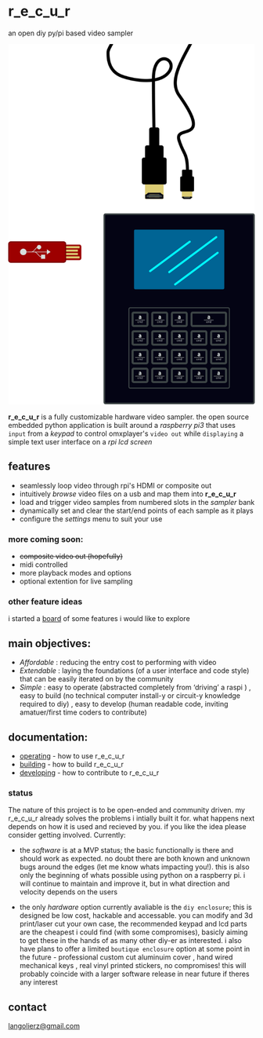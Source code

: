 # r_e_c_u_r
 an open diy py/pi based video sampler
 
 ![vectorfront][vectorfront]
 
 __r_e_c_u_r__ is a fully customizable hardware video sampler. the open source embedded python application is built around a _raspberry pi3_ that uses `input` from a _keypad_ to control omxplayer's `video out` while `displaying` a simple text user interface on a _rpi lcd screen_

## features

- seamlessly loop video through rpi's HDMI or composite out
- intuitively _browse_ video files on a usb and map them into __r_e_c_u_r__
- load and trigger video samples from numbered slots in the _sampler_ bank
- dynamically set and clear the start/end points of each sample as it plays
- configure the _settings_ menu to suit your use

### more coming soon:

- ~~composite video out (hopefully)~~
- midi controlled
- more playback modes and options
- optional extention for live sampling

### other feature ideas

i started a [board] of some features i would like to explore 

## main objectives:

- *Affordable* : reducing the entry cost to performing with video
- *Extendable* : laying the foundations (of a user interface and code style) that can be easily iterated on by the community
- *Simple* : easy to operate (abstracted completely from ‘driving’ a raspi ) , easy to build (no technical computer install-y or circuit-y knowledge required to diy) , easy to develop (human readable code, inviting amatuer/first time coders to contribute)

## documentation:

- [operating] - how to use r_e_c_u_r
- [building] - how to build r_e_c_u_r
- [developing] - how to contribute to r_e_c_u_r

### status

The nature of this project is to be open-ended and community driven. my r_e_c_u_r already solves the problems i intially built it for. what happens next depends on how it is used and recieved by you. if you like the idea please consider getting involved. Currently:

- the _software_ is at a MVP status; the basic functionally is there and should work as expected. no doubt there are both known and unknown bugs around the edges (let me know whats impacting you!). this is also only the beginning of whats possible using python on a raspberry pi. i will continue to maintain and improve it, but in what direction and velocity depends on the users

- the only _hardware_ option currently avaliable is the `diy enclosure`; this is designed be low cost, hackable and accessable. you can modify and 3d print/laser cut your own case, the recommended keypad and lcd parts are the cheapest i could find (with some compromises), basicly aiming to get these in the hands of as many other diy-er as interested. i also have plans to offer a limited `boutique enclosure` option at some point in the future - professional custom cut aluminuim cover , hand wired mechanical keys , real vinyl printed stickers, no compromises! this will probably coincide with a larger software release in near future if theres any interest 

## contact

langolierz@gmail.com

[vectorfront]: ./documentation/vectorfront.png
[board]: https://trello.com/b/mmJJFyrp/feature-ideas
[operating]: documentation/operate_docs.md
[building]: documentation/build_docs.md
[developing]: documentation/develop_docs.md
